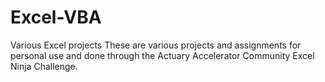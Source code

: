 # Excel-VBA
Various Excel projects 
These are various projects and assignments for personal use and done through the Actuary Accelerator Community Excel Ninja Challenge.
